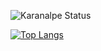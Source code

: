 ![Karanalpe Status](https://github-readme-stats.vercel.app/api?username=sigespweb22&show_icons=true&theme=merko)

[![Top Langs](https://github-readme-stats.vercel.app/api/top-langs/?username=sigespweb22&layout=compact&theme=merko)](https://github.com/anuraghazra/github-readme-stats)
